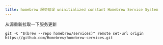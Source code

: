 ```yaml
---
title: homebrew 服务错误 uninitialized constant Homebrew Service System
---
```


从源重新拉取一下服务更新

```shell
git -C "$(brew --repo homebrew/services)" remote set-url origin https://github.com/Homebrew/homebrew-services.git
```
